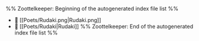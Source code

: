 %% Zoottelkeeper: Beginning of the autogenerated index file list  %%
- 📄 [[Poets/Rudaki.png|Rudaki.png]]
- 📄 [[Poets/Rudaki|Rudaki]]
%% Zoottelkeeper: End of the autogenerated index file list  %%
